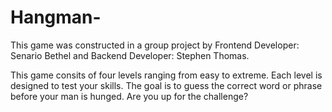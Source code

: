 # Hangman-

This game was constructed in a group project by Frontend Developer: Senario Bethel and Backend Developer: Stephen Thomas.

This game consits of four levels ranging from easy to extreme. Each level is designed to test your skills. The goal
is to guess the correct word or phrase before your man is hunged. Are you up for the challenge?
